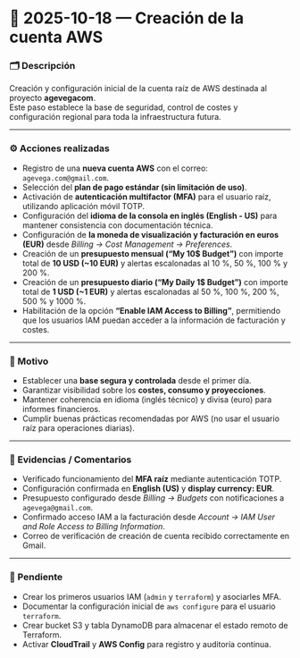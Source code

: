 # 🧩 2025-10-18 — Creación de la cuenta AWS

### 🗂️ Descripción
Creación y configuración inicial de la cuenta raíz de AWS destinada al proyecto **agevegacom**.  
Este paso establece la base de seguridad, control de costes y configuración regional para toda la infraestructura futura.

---

### ⚙️ Acciones realizadas
- Registro de una **nueva cuenta AWS** con el correo: `agevega.com@gmail.com`.  
- Selección del **plan de pago estándar (sin limitación de uso)**.  
- Activación de **autenticación multifactor (MFA)** para el usuario raíz, utilizando aplicación móvil TOTP.  
- Configuración del **idioma de la consola en inglés (English - US)** para mantener consistencia con documentación técnica.  
- Configuración de **la moneda de visualización y facturación en euros (EUR)** desde *Billing → Cost Management → Preferences*.  
- Creación de un **presupuesto mensual (“My 10$ Budget”)** con importe total de **10 USD (~10 EUR)** y alertas escalonadas al 10 %, 50 %, 100 % y 200 %.
- Creación de un **presupuesto diario (“My Daily 1$ Budget”)** con importe total de **1 USD (~1 EUR)** y alertas escalonadas al 50 %, 100 %, 200 %, 500 % y 1000 %.
- Habilitación de la opción **“Enable IAM Access to Billing”**, permitiendo que los usuarios IAM puedan acceder a la información de facturación y costes.  

---

### 🎯 Motivo
- Establecer una **base segura y controlada** desde el primer día.  
- Garantizar visibilidad sobre los **costes, consumo y proyecciones**.  
- Mantener coherencia en idioma (inglés técnico) y divisa (euro) para informes financieros.  
- Cumplir buenas prácticas recomendadas por AWS (no usar el usuario raíz para operaciones diarias).  

---

### 🧾 Evidencias / Comentarios
- Verificado funcionamiento del **MFA raíz** mediante autenticación TOTP.  
- Configuración confirmada en **English (US)** y **display currency: EUR**.  
- Presupuesto configurado desde *Billing → Budgets* con notificaciones a `agevega@gmail.com`.  
- Confirmado acceso IAM a la facturación desde *Account → IAM User and Role Access to Billing Information*.  
- Correo de verificación de creación de cuenta recibido correctamente en Gmail.  

---

### 🚧 Pendiente
- Crear los primeros usuarios IAM (`admin` y `terraform`) y asociarles MFA.  
- Documentar la configuración inicial de `aws configure` para el usuario `terraform`.  
- Crear bucket S3 y tabla DynamoDB para almacenar el estado remoto de Terraform.  
- Activar **CloudTrail** y **AWS Config** para registro y auditoría continua.
